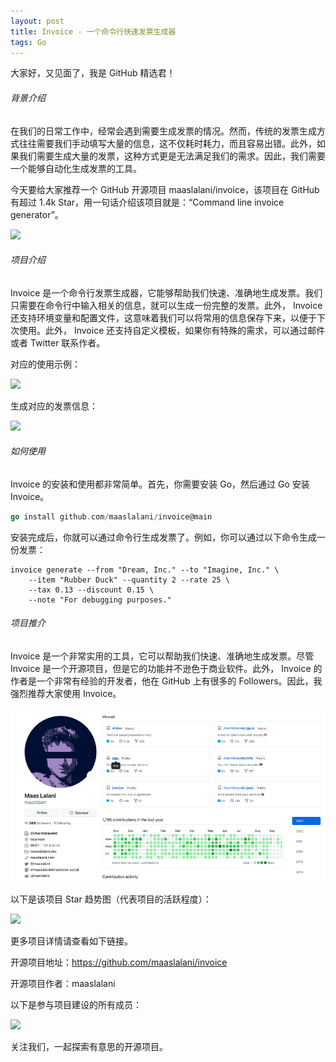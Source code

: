 ```yaml
---
layout: post
title: Invoice - 一个命令行快速发票生成器
tags: Go
---
```


大家好，又见面了，我是 GitHub 精选君！

###### 背景介绍

在我们的日常工作中，经常会遇到需要生成发票的情况。然而，传统的发票生成方式往往需要我们手动填写大量的信息，这不仅耗时耗力，而且容易出错。此外，如果我们需要生成大量的发票，这种方式更是无法满足我们的需求。因此，我们需要一个能够自动化生成发票的工具。

今天要给大家推荐一个 GitHub 开源项目 maaslalani/invoice，该项目在 GitHub 有超过 1.4k Star，用一句话介绍该项目就是：“Command line invoice generator”。

![](https://github.com/maaslalani/nap/assets/42545625/16dae9d9-390c-49b6-aedd-3f882b17f57b)

###### 项目介绍

Invoice 是一个命令行发票生成器，它能够帮助我们快速、准确地生成发票。我们只需要在命令行中输入相关的信息，就可以生成一份完整的发票。此外， Invoice 还支持环境变量和配置文件，这意味着我们可以将常用的信息保存下来，以便于下次使用。此外， Invoice 还支持自定义模板，如果你有特殊的需求，可以通过邮件或者 Twitter 联系作者。

对应的使用示例：

![](https://vhs.charm.sh/vhs-66CMd4UQuXkuxX9djHUnGX.gif)

生成对应的发票信息：

![](https://github.com/maaslalani/nap/assets/42545625/13153de2-dfa1-41e6-a18e-4d3a5cea5b74)

###### 如何使用

Invoice 的安装和使用都非常简单。首先，你需要安装 Go，然后通过 Go 安装 Invoice。

```go
go install github.com/maaslalani/invoice@main
```

安装完成后，你就可以通过命令行生成发票了。例如，你可以通过以下命令生成一份发票：

```
invoice generate --from "Dream, Inc." --to "Imagine, Inc." \
    --item "Rubber Duck" --quantity 2 --rate 25 \
    --tax 0.13 --discount 0.15 \
    --note "For debugging purposes."
```

###### 项目推介

Invoice 是一个非常实用的工具，它可以帮助我们快速、准确地生成发票。尽管 Invoice 是一个开源项目，但是它的功能并不逊色于商业软件。此外， Invoice 的作者是一个非常有经验的开发者，他在 GitHub 上有很多的 Followers。因此，我强烈推荐大家使用 Invoice。

![](https://raw.githubusercontent.com/ZhuPeng/pic/master/images/compress_image-20231029210143570.png)

以下是该项目 Star 趋势图（代表项目的活跃程度）：

![](https://api.star-history.com/svg?repos=maaslalani/invoice&type=Timeline)

更多项目详情请查看如下链接。

开源项目地址：https://github.com/maaslalani/invoice 

开源项目作者：maaslalani

以下是参与项目建设的所有成员：

![](https://contrib.rocks/image?repo=maaslalani/invoice)

关注我们，一起探索有意思的开源项目。


